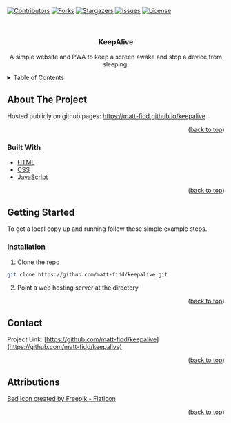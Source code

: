 <div id="top"></div>


<!-- PROJECT SHIELDS -->
[![Contributors][contributors-shield]][contributors-url]
[![Forks][forks-shield]][forks-url]
[![Stargazers][stars-shield]][stars-url]
[![Issues][issues-shield]][issues-url]
[![License][license-shield]][license-url]

<!-- PROJECT LOGO -->
<br />
<div align="center">

<h3 align="center">KeepAlive</h3>
	<p align="center">
	A simple website and PWA to keep a screen awake and stop a device from sleeping.
	</p>
</div>

<!-- TABLE OF CONTENTS -->
<details>
	<summary>Table of Contents</summary>
	<ol>
		<li>
			<a href="#about-the-project">About The Project</a>
			<ul>
				<li><a href="#built-with">Built With</a></li>
			</ul>
		</li>
		<li>
			<a href="#getting-started">Getting Started</a>
			<ul>
				<li><a href="#prerequisites">Prerequisites</a></li>
				<li><a href="#installation">Installation</a></li>
			</ul>
		</li>
		<li><a href="#usage">Usage</a></li>
		<li><a href="#contact">Contact</a></li>
		<li><a href="#attributions">Attributions</a></li>
	</ol>
</details>


<!-- ABOUT THE PROJECT -->
## About The Project

<!--[![Product Name Screen Shot][product-screenshot]](https://example.com)-->
Hosted publicly on github pages: https://matt-fidd.github.io/keepalive

<p align="right">(<a href="#top">back to top</a>)</p>

### Built With

* [HTML](https://en.wikipedia.org/wiki/HTML)
* [CSS](https://en.wikipedia.org/wiki/CSS)
* [JavaScript](https://en.wikipedia.org/wiki/JavaScript)

<p align="right">(<a href="#top">back to top</a>)</p>


<!-- GETTING STARTED -->
## Getting Started

To get a local copy up and running follow these simple example steps.

### Installation

1. Clone the repo
 ```sh
 git clone https://github.com/matt-fidd/keepalive.git
 ```
2. Point a web hosting server at the directory

<p align="right">(<a href="#top">back to top</a>)</p>

<!-- CONTACT -->
## Contact

Project Link: [https://github.com/matt-fidd/keepalive](https://github.com/matt-fidd/keepalive)

<p align="right">(<a href="#top">back to top</a>)</p>

<!-- ATTRIBUTIONS -->
## Attributions

<a href="https://www.flaticon.com/free-icons/bed" title="bed icon">Bed icon created by Freepik - Flaticon</a>

<p align="right">(<a href="#top">back to top</a>)</p>


<!-- MARKDOWN LINKS & IMAGES -->
<!-- https://www.markdownguide.org/basic-syntax/#reference-style-links -->
[contributors-shield]: https://img.shields.io/github/contributors/matt-fidd/keepalive.svg?style=for-the-badge
[contributors-url]: https://github.com/matt-fidd/keepalive/graphs/contributors
[forks-shield]: https://img.shields.io/github/forks/matt-fidd/keepalive.svg?style=for-the-badge
[forks-url]: https://github.com/matt-fidd/keepalive/network/members
[stars-shield]: https://img.shields.io/github/stars/matt-fidd/keepalive.svg?style=for-the-badge
[stars-url]: https://github.com/matt-fidd/keepalive/stargazers
[issues-shield]: https://img.shields.io/github/issues/matt-fidd/keepalive.svg?style=for-the-badge
[issues-url]: https://github.com/matt-fidd/keepalive/issues
[license-shield]: https://img.shields.io/github/license/matt-fidd/keepalive.svg?style=for-the-badge
[license-url]: https://github.com/matt-fidd/keepalive/blob/master/LICENSE.txt
